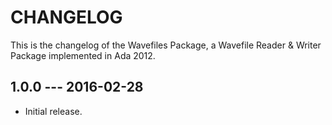 # CHANGELOG

This is the changelog of the Wavefiles Package, a Wavefile Reader & Writer
Package implemented in Ada 2012.

## 1.0.0 --- 2016-02-28

* Initial release.

